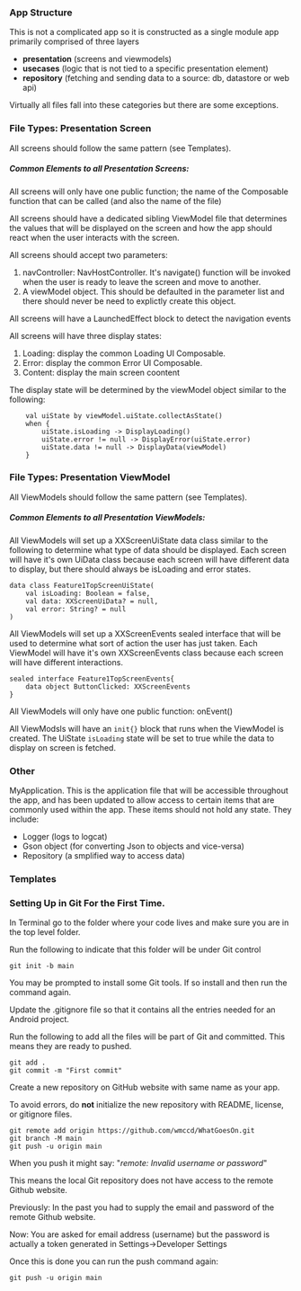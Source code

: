 ### App Structure
This is not a complicated app so it is constructed as a single module app primarily comprised of three layers

* **presentation** (screens and viewmodels)
* **usecases** (logic that is not tied to a specific presentation element)
* **repository** (fetching and sending data to a source: db, datastore or web api)

Virtually all files fall into these categories but there are some exceptions.

### File Types: Presentation Screen
All screens should follow the same pattern (see Templates).

##### Common Elements to all Presentation Screens:

All screens will only have one public function; the name of the Composable function that can be called (and also the name of the file)

All screens should have a dedicated sibling ViewModel file that determines the values that will be displayed on the screen and how the app should react when the user interacts with the screen.

All screens should accept two parameters: 

1. navController: NavHostController. It's navigate() function will be invoked when the user is ready to leave the screen and move to another.
2. A viewModel object. This should be defaulted in the parameter list and there should never be need to explictly create this object.

All screens will have a LaunchedEffect block to detect the navigation events

All screens will have three display states:

1. Loading: display the common Loading UI Composable.
2. Error: display the common Error UI Composable.
3. Content: display the main screen coontent

The display state will be determined by the viewModel object similar to the following: 

```
    val uiState by viewModel.uiState.collectAsState()
    when {
        uiState.isLoading -> DisplayLoading()
        uiState.error != null -> DisplayError(uiState.error)
        uiState.data != null -> DisplayData(viewModel)
    }
``` 


### File Types: Presentation ViewModel
All ViewModels should follow the same pattern (see Templates).

##### Common Elements to all Presentation ViewModels:

All ViewModels will set up a XXScreenUiState data class similar to the following to determine what type of data should be displayed. Each screen will have it's own UiData class because each screen will have different data to display, but there should always be isLoading and error states.

```
data class Feature1TopScreenUiState(
    val isLoading: Boolean = false,
    val data: XXScreenUiData? = null,
    val error: String? = null
)
```

All ViewModels will set up a XXScreenEvents sealed interface that will be used to determine what sort of action the user has just taken. Each ViewModel will have it's own XXScreenEvents class because each screen will have different interactions.

```
sealed interface Feature1TopScreenEvents{
    data object ButtonClicked: XXScreenEvents
}
``` 

All ViewModels will only have one public function: onEvent()

All ViewModsls will have an `init{}` block that runs when the ViewModel is created. The UiState `isLoading` state will be set to true while the data to display on screen is fetched.


### Other

MyApplication. This is the application file that will be accessible throughout the app, and has been updated to allow access to certain items that are commonly used within the app. These items should not hold any state. They include:

* Logger (logs to logcat)
* Gson object (for converting Json to objects and vice-versa)
* Repository (a smplified way to access data)


### Templates

### Setting Up in Git For the First Time.
In Terminal go to the folder where your code lives and make sure you are in the top level folder.

Run the following to indicate that this folder will be under Git control

```
git init -b main
```

You may be prompted to install some Git tools. If so install and then run the command again.

Update the .gitignore file so that it contains all the entries needed for an Android project.

Run the following to add all the files will be part of Git and committed. This means they are ready to pushed.

```
git add .
git commit -m "First commit"
```

Create a new repository on GitHub website with same name as your app. 

To avoid errors, do **not** initialize the new repository with README, license, or gitignore files.

```
git remote add origin https://github.com/wmccd/WhatGoesOn.git
git branch -M main
git push -u origin main
```

When you push it might say: "*remote: Invalid username or password*"

This means the local Git repository does not have access to the remote Github website.

Previously: In the past you had to supply the email and password of the remote Github website.

Now: You are asked for email address (username) but the password is actually a token generated in Settings->Developer Settings

Once this is done you can run the push command again:

```
git push -u origin main
```